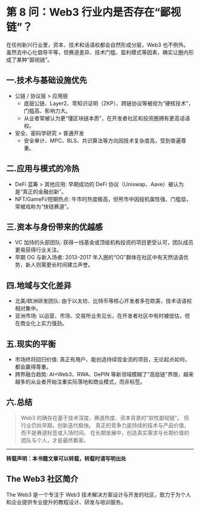 # 第 8 问：Web3 行业内是否存在“鄙视链”？

在任何新兴行业里，资本、技术和话语权都会自然形成分层，Web3 也不例外。  
虽然去中心化倡导平等，但赛道差异、技术门槛、盈利模式等因素，确实让圈内形成了某种“鄙视链”。

## 一.技术与基础设施优先
- 公链 / 协议层 > 应用层  
  - 底层公链、Layer2、零知识证明（ZKP）、跨链协议等被视为“硬核技术”，门槛高、影响力大。  
  - 从业者常被认为更“懂区块链本质”，在开发者社区和投资圈拥有更高话语权。
- 安全、密码学研究 > 普通开发  
  - 安全审计、MPC、BLS、共识算法等方向因技术复杂度高，受到普遍尊重。

## 二.应用与模式的冷热
- DeFi 蓝筹 > 其他应用: 早期成功的 DeFi 协议（Uniswap、Aave）被认为是“真正的金融创新”。  
- NFT/GameFi/短期热点: 牛市时热度极高，但熊市中因投机属性强、门槛低，常被戏称为“快钱赛道”。

## 三.资本与身份带来的优越感
- VC 加持的头部团队: 获得一线基金或顶级机构投资的项目更受认可，团队成员更易获得行业关注。  
- 早期 OG 与新入场者: 2013–2017 年入圈的“OG”群体在社区中有天然话语优势，新人则需更长时间建立声誉。

## 四.地域与文化差异
- 北美/欧洲研发团队: 由于以太坊、比特币等核心开发者多在欧美，技术话语权相对集中。  
- 亚洲市场: 以运营、市场、交易所业务见长，在开发者社区中有时被低估，但在商业化上实力强劲。

## 五.现实的平衡
- 市场终将回归价值: 真正有用户、能创造持续现金流的项目，无论起点如何，都会赢得尊重。  
- 跨界融合趋势: AI+Web3、RWA、DePIN 等新领域模糊了“高低链”界限，越来越多的从业者开始注重实际落地和商业模式，而非标签。

## 六.总结
> Web3 的确存在基于技术深度、赛道热度、资本背景的"软性鄙视链"。
> 但行业仍处早期，创新迭代极快。
> 真正的竞争力是持续的技术与产品价值，而不是赛道标签或入场时间。
> 在长期发展中，创造真实需求与长期价值的团队与个人，才是最终赢家。

---

**转载声明：本书籍文章可以转载，转载时请写明出处**

## The Web3 社区简介
The Web3 是一个专注于 Web3 技术解决方案设计与开发的社区，致力于为个人和企业提供专业提升的教程设计、研发与培训服务。

